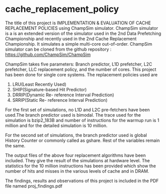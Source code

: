 # cache_replacement_policy
The title of this project is IMPLEMENTATION & EVALUATION OF CACHE REPLACEMENT POLICIES using ChampSim simulator.
ChampSim simulator is a is an extended version of the simulator used in the 2nd Data Prefetching Championship and recently used in the 2nd
Cache Replacement Championship. It simulates a simple multi-core out-of-order. ChampSim simulator can be cloned from the github repository :
https://github.com/ChampSim/ChampSim

ChampSim takes five parameters: Branch predictor, L1D prefetcher, L2C prefetcher, LLC replacement policy, and the number of cores.
This project has been done for single core systems. The replacement policies used are 
1. LRU(Least Recently Used)
2. SHIP(Signature-based Hit Predictor)
3. DRRIP(Dynamic Re- reference Interval Prediction) 
4. SRRIP(Static Re- reference Interval Prediction)

For the first set of simulations, no L1D and L2C pre-fetchers have been used.The branch predictor used is bimodal. The trace used for the simulation is bzip2_183B and number of instructions for the warmup run is 1 million and for the detailed simulation is 10 million.

For the second set of simulations, the branch predictor used is global History Counter or commonly called as gshare. Rest of the variables remain the same.

The output files of the above four replacement algorithms have been included. They give the result of the simulations at hardware level. The statistics for the 10 million instructions has been provided which show the number of hits and misses in the various levels of cache and in DRAM.

The findings, results and observations of this project is included in the PDF file named proj_findings.pdf
